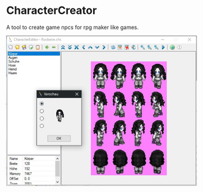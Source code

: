 # CharacterCreator
A tool to create game npcs for rpg maker like games.

![Screenshot](Screenshot.jpg)